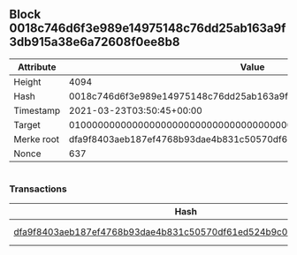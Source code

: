 ## Block 0018c746d6f3e989e14975148c76dd25ab163a9f3db915a38e6a72608f0ee8b8

Attribute | Value
--- | ---
Height | 4094
Hash | 0018c746d6f3e989e14975148c76dd25ab163a9f3db915a38e6a72608f0ee8b8
Timestamp | 2021-03-23T03:50:45+00:00
Target | 0100000000000000000000000000000000000000000000000000000000000000
Merke root | dfa9f8403aeb187ef4768b93dae4b831c50570df61ed524b9c03a1c098f10233
Nonce | 637

```

```

### Transactions

Hash | Amount
--- | ---
[dfa9f8403aeb187ef4768b93dae4b831c50570df61ed524b9c03a1c098f10233](dfa9f8403aeb187ef4768b93dae4b831c50570df61ed524b9c03a1c098f10233.md) | 10.00000000 SKEPTI 
